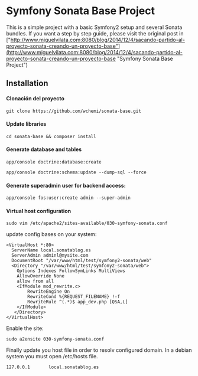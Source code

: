 Symfony Sonata Base Project
===========================
This is a simple project with a basic Symfony2 setup and several Sonata bundles. If you want a step by step guide, please visit the original post in ["http://www.miguelvilata.com:8080/blog/2014/12/4/sacando-partido-al-proyecto-sonata-creando-un-proyecto-base"](http://www.miguelvilata.com:8080/blog/2014/12/4/sacando-partido-al-proyecto-sonata-creando-un-proyecto-base "Symfony Sonata Base Project")

## Installation

#### Clonación del proyecto
```
git clone https://github.com/wchemi/sonata-base.git
```

#### Update libraries
```
cd sonata-base && composer install
```

#### Generate database and tables
```
app/console doctrine:database:create
```  
```
app/console doctrine:schema:update --dump-sql --force
```

#### Generate superadmin user for backend access:
```
app/console fos:user:create admin --super-admin
```

#### Virtual host configuration

```
sudo vim /etc/apache2/sites-available/030-symfony-sonata.conf
```

update config bases on your system:

    <VirtualHost *:80>
      ServerName local.sonatablog.es
      ServerAdmin adminl@mysite.com
      DocumentRoot "/var/www/html/test/symfony2-sonata/web"
      <Directory "/var/www/html/test/symfony2-sonata/web">
        Options Indexes FollowSymLinks MultiViews
        AllowOverride None
        allow from all
        <IfModule mod_rewrite.c>
            RewriteEngine On
            RewriteCond %{REQUEST_FILENAME} !-f
            RewriteRule ^(.*)$ app_dev.php [QSA,L]
        </IfModule>
       </Directory>
    </VirtualHost>


Enable the site:

    sudo a2ensite 030-symfony-sonata.conf


Finally update you host file in order to resolv configured domain. In a debian system you must open /etc/hosts file.

    127.0.0.1       local.sonatablog.es

